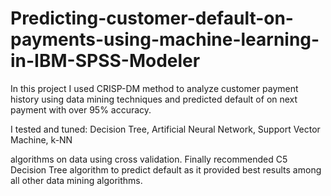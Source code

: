 # Predicting-customer-default-on-payments-using-machine-learning-in-IBM-SPSS-Modeler
In this project I used CRISP-DM method to analyze customer payment history using data mining techniques and predicted default of on next payment with over 95% accuracy. 

I tested and tuned:
Decision Tree, 
Artificial Neural Network, 
Support Vector Machine, 
k-NN 

algorithms on data using cross validation. Finally recommended C5 Decision Tree algorithm to predict default as it provided best results among all other data mining algorithms.
